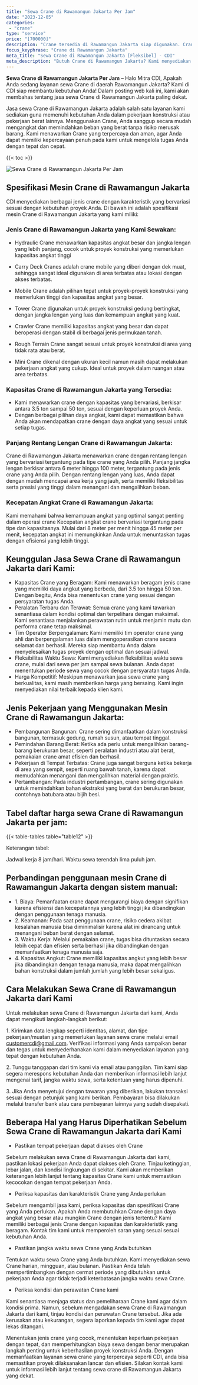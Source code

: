 ```yaml
---
title: "Sewa Crane di Rawamangun Jakarta Per Jam"
date: "2023-12-05"
categories:
 - "crane"
type: "service"
price: "[700000]"
description: "Crane tersedia di Rawamangun Jakarta siap digunakan. Crane cocok untuk mendukung proyek sebagai alat bantu yang kuat. Konsultasi gratis sekarang."
focus_keyphrase: "Crane di Rawamangun Jakarta"
meta_title: "Sewa Crane di Rawamangun Jakarta [Fleksibel] - CDI"
meta_description: "Butuh Crane di Rawamangun Jakarta? Kami menyediakan Crane berkualitas untuk proyek pembangunan. Dapatkan penawaran sekarang."
---
```


**Sewa Crane di Rawamangun Jakarta Per Jam** – Halo Mitra CDI, Apakah Anda sedang layanan sewa Crane di daerah Rawamangun Jakarta? Kami di CDI siap membantu kebutuhan Anda! Dalam posting web kali ini, kami akan membahas tentang jasa sewa Crane di Rawamangun Jakarta paling dekat.

Jasa sewa Crane di Rawamangun Jakarta adalah salah satu layanan kami sediakan guna memenuhi kebutuhan Anda dalam pekerjaan konstruksi atau pekerjaan berat lainnya. Menggunakan Crane, Anda sanggup secara mudah mengangkat dan memindahkan beban yang berat tanpa risiko merusak barang. Kami menawarkan Crane yang terpercaya dan aman, agar Anda dapat memiliki kepercayaan penuh pada kami untuk mengelola tugas Anda dengan tepat dan cepat.

{{< toc >}}

![Sewa Crane di Rawamangun Jakarta Per Jam](/images/crane/crane-18.jpg)

## Spesifikasi Mesin Crane di Rawamangun Jakarta

CDI menyediakan berbagai jenis crane dengan karakteristik yang bervariasi sesuai dengan kebutuhan proyek Anda. Di bawah ini adalah spesifikasi mesin Crane di Rawamangun Jakarta yang kami miliki:

### Jenis Crane di Rawamangun Jakarta yang Kami Sewakan:

*   Hydraulic Crane menawarkan kapasitas angkat besar dan jangka lengan yang lebih panjang, cocok untuk proyek konstruksi yang memerlukan kapasitas angkat tinggi

*   Carry Deck Cranes adalah crane mobile yang diberi dengan dek muat, sehingga sangat ideal digunakan di area terbatas atau lokasi dengan akses terbatas.
*   Mobile Crane adalah pilihan tepat untuk proyek-proyek konstruksi yang memerlukan tinggi dan kapasitas angkat yang besar.
*   Tower Crane digunakan untuk proyek konstruksi gedung bertingkat, dengan jangka lengan yang luas dan kemampuan angkat yang kuat.
*   Crawler Crane memiliki kapasitas angkat yang besar dan dapat beroperasi dengan stabil di berbagai jenis permukaan tanah.
*   Rough Terrain Crane sangat sesuai untuk proyek konstruksi di area yang tidak rata atau berat.
*   Mini Crane dikenal dengan ukuran kecil namun masih dapat melakukan pekerjaan angkat yang cukup. Ideal untuk proyek dalam ruangan atau area terbatas.

### Kapasitas Crane di Rawamangun Jakarta yang Tersedia:

*   Kami menawarkan crane dengan kapasitas yang bervariasi, berkisar antara 3.5 ton sampai 50 ton, sesuai dengan keperluan proyek Anda.
*   Dengan berbagai pilihan daya angkat, kami dapat memastikan bahwa Anda akan mendapatkan crane dengan daya angkat yang sesuai untuk setiap tugas.

### Panjang Rentang Lengan Crane di Rawamangun Jakarta:

Crane di Rawamangun Jakarta menawarkan crane dengan rentang lengan yang bervariasi tergantung pada tipe crane yang Anda pilih. Panjang jangka lengan berkisar antara 6 meter hingga 100 meter, tergantung pada jenis crane yang Anda pilih. Dengan rentang lengan yang luas, Anda dapat dengan mudah mencapai area kerja yang jauh, serta memiliki fleksibilitas serta presisi yang tinggi dalam menangani dan mengalihkan beban.

### Kecepatan Angkat Crane di Rawamangun Jakarta:

Kami memahami bahwa kemampuan angkat yang optimal sangat penting dalam operasi crane Kecepatan angkat crane bervariasi tergantung pada tipe dan kapasitasnya. Mulai dari 8 meter per menit hingga 45 meter per menit, kecepatan angkat ini memungkinkan Anda untuk menuntaskan tugas dengan efisiensi yang lebih tinggi.

## Keunggulan Jasa Sewa Crane di Rawamangun Jakarta dari Kami:

*   Kapasitas Crane yang Beragam: Kami menawarkan beragam jenis crane yang memiliki daya angkut yang berbeda, dari 3.5 ton hingga 50 ton. Dengan begitu, Anda bisa menentukan crane yang sesuai dengan persyaratan tugas Anda.
*   Peralatan Terbaru dan Terawat: Semua crane yang kami tawarkan senantiasa dalam kondisi optimal dan terpelihara dengan maksimal. Kami senantiasa menjalankan perawatan rutin untuk menjamin mutu dan performa crane tetap maksimal.
*   Tim Operator Berpengalaman: Kami memiliki tim operator crane yang ahli dan berpengalaman luas dalam mengoperasikan crane secara selamat dan berhasil. Mereka siap membantu Anda dalam menyelesaikan tugas proyek dengan optimal dan sesuai jadwal.
*   Fleksibilitas Waktu Sewa: Kami menyediakan fleksibilitas waktu sewa crane, mulai dari sewa per jam sampai sewa bulanan. Anda dapat menentukan periode sewa yang cocok dengan persyaratan tugas Anda.
*   Harga Kompetitif: Meskipun menawarkan jasa sewa crane yang berkualitas, kami masih memberikan harga yang bersaing. Kami ingin menyediakan nilai terbaik kepada klien kami.

## Jenis Pekerjaan yang Menggunakan Mesin Crane di Rawamangun Jakarta:

*   Pembangunan Bangunan: Crane sering dimanfaatkan dalam konstruksi bangunan, termasuk gedung, rumah susun, atau tempat tinggal.
*   Pemindahan Barang Berat: Ketika ada perlu untuk mengalihkan barang-barang berukuran besar, seperti peralatan industri atau alat berat, pemakaian crane amat efisien dan berhasil.
*   Pekerjaan di Tempat Terbatas: Crane juga sangat berguna ketika bekerja di area yang sempit, seperti ruang bawah tanah, karena dapat memudahkan menangani dan mengalihkan material dengan praktis.
*   Pertambangan: Pada industri pertambangan, crane sering digunakan untuk memindahkan bahan ekstraksi yang berat dan berukuran besar, contohnya batubara atau bijih besi.

## Tabel daftar harga sewa Crane di Rawamangun Jakarta per jam:

{{< table-tables table="table12" >}}

Keterangan tabel:

Jadwal kerja 8 jam/hari. Waktu sewa terendah lima puluh jam.

## Perbandingan penggunaan mesin Crane di Rawamangun Jakarta dengan sistem manual:

*   1\. Biaya: Pemanfaatan crane dapat mengurangi biaya dengan signifikan karena efisiensi dan kecepatannya yang lebih tinggi jika dibandingkan dengan penggunaan tenaga manusia.
*   2\. Keamanan: Pada saat penggunaan crane, risiko cedera akibat kesalahan manusia bisa diminimalisir karena alat ini dirancang untuk menangani beban berat dengan selamat.
*   3\. Waktu Kerja: Melalui pemakaian crane, tugas bisa dituntaskan secara lebih cepat dan efisien serta berhasil jika dibandingkan dengan memanfaatkan tenaga manusia saja.
*   4\. Kapasitas Angkut: Crane memiliki kapasitas angkut yang lebih besar jika dibandingkan dengan tenaga manusia, maka dapat mengalihkan bahan konstruksi dalam jumlah jumlah yang lebih besar sekaligus.

## Cara Melakukan Sewa Crane di Rawamangun Jakarta dari Kami

Untuk melakukan sewa Crane di Rawamangun Jakarta dari kami, Anda dapat mengikuti langkah-langkah berikut:

1\.  Kirimkan data lengkap seperti identitas, alamat, dan tipe pekerjaan/muatan yang memerlukan layanan sewa crane melalui email customercdi@gmail.com. Verifikasi informasi yang Anda sampaikan benar dan tegas untuk menyederhanakan kami dalam menyediakan layanan yang tepat dengan kebutuhan Anda.

2\.  Tunggu tanggapan dari tim kami via email atau panggilan. Tim kami siap segera merespons kebutuhan Anda dan memberikan informasi lebih lanjut mengenai tarif, jangka waktu sewa, serta ketentuan yang harus dipenuhi.

3\.  Jika Anda menyetujui dengan tawaran yang diberikan, lakukan transaksi sesuai dengan petunjuk yang kami berikan. Pembayaran bisa dilakukan melalui transfer bank atau cara pembayaran lainnya yang sudah disepakati.

## Beberapa Hal yang Harus Diperhatikan Sebelum Sewa Crane di Rawamangun Jakarta dari Kami

*   Pastikan tempat pekerjaan dapat diakses oleh Crane

Sebelum melakukan sewa Crane di Rawamangun Jakarta dari kami, pastikan lokasi pekerjaan Anda dapat diakses oleh Crane. Tinjau ketinggian, lebar jalan, dan kondisi lingkungan di sekitar. Kami akan memberikan keterangan lebih lanjut tentang kapasitas Crane kami untuk memastikan kecocokan dengan tempat pekerjaan Anda.
*   Periksa kapasitas dan karakteristik Crane yang Anda perlukan

Sebelum mengambil jasa kami, periksa kapasitas dan spesifikasi Crane yang Anda perlukan. Apakah Anda membutuhkan Crane dengan daya angkat yang besar atau mungkin Crane dengan jenis tertentu? Kami memiliki berbagai jenis Crane dengan kapasitas dan karakteristik yang beragam. Kontak tim kami untuk memperoleh saran yang sesuai sesuai kebutuhan Anda.
*   Pastikan jangka waktu sewa Crane yang Anda butuhkan

Tentukan waktu sewa Crane yang Anda butuhkan. Kami menyediakan sewa Crane harian, mingguan, atau bulanan. Pastikan Anda telah mempertimbangkan dengan cermat periode yang dibutuhkan untuk pekerjaan Anda agar tidak terjadi keterbatasan jangka waktu sewa Crane.
*   Periksa kondisi dan perawatan Crane kami

Kami senantiasa menjaga status dan pemeliharaan Crane kami agar dalam kondisi prima. Namun, sebelum mengadakan sewa Crane di Rawamangun Jakarta dari kami, tinjau kondisi dan perawatan Crane tersebut. Jika ada kerusakan atau kekurangan, segera laporkan kepada tim kami agar dapat lekas ditangani.

Menentukan jenis crane yang cocok, menentukan keperluan pekerjaan dengan tepat, dan memperhitungkan biaya sewa dengan benar merupakan langkah penting untuk keberhasilan proyek konstruksi Anda. Dengan memanfaatkan layanan sewa crane yang terpercaya seperti CDI, anda bisa memastikan proyek dilaksanakan lancar dan efisien. Silakan kontak kami untuk informasi lebih lanjut tentang sewa crane di Rawamangun Jakarta yang dekat.